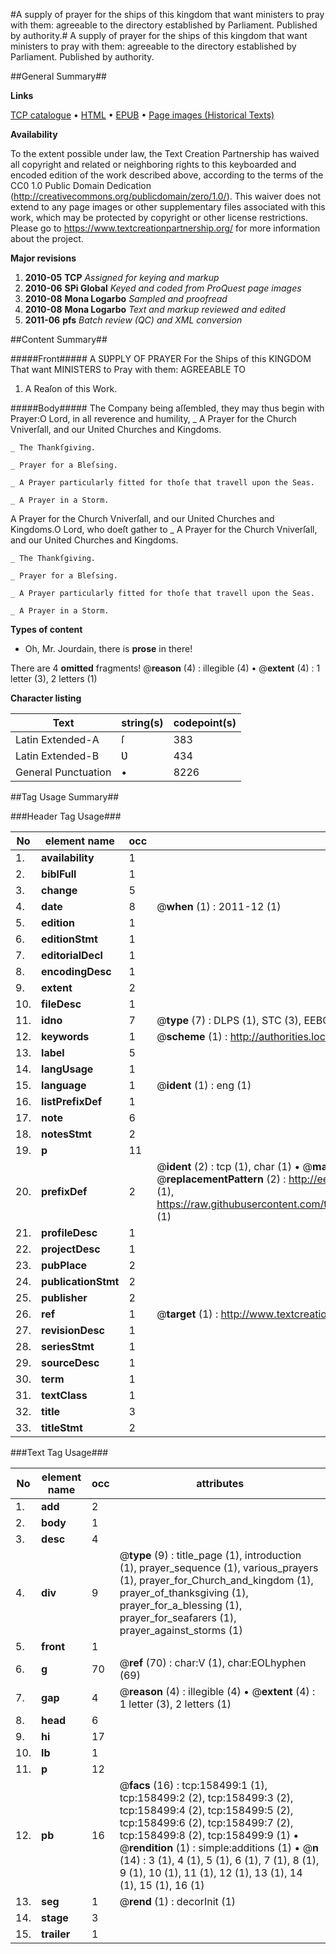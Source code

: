 #A supply of prayer for the ships of this kingdom that want ministers to pray with them: agreeable to the directory established by Parliament. Published by authority.#
A supply of prayer for the ships of this kingdom that want ministers to pray with them: agreeable to the directory established by Parliament. Published by authority.

##General Summary##

**Links**

[TCP catalogue](http://www.ota.ox.ac.uk/tcp/)  • 
[HTML](http://tei.it.ox.ac.uk/tcp/Texts-HTML/free/A94/A94125.html)  • 
[EPUB](http://tei.it.ox.ac.uk/tcp/Texts-EPUB/free/A94/A94125.epub) • 
[Page images (Historical Texts)](https://historicaltexts.jisc.ac.uk/eebo-99860866e)

**Availability**

To the extent possible under law, the Text Creation Partnership has waived all copyright and related or neighboring rights to this keyboarded and encoded edition of the work described above, according to the terms of the CC0 1.0 Public Domain Dedication (http://creativecommons.org/publicdomain/zero/1.0/). This waiver does not extend to any page images or other supplementary files associated with this work, which may be protected by copyright or other license restrictions. Please go to https://www.textcreationpartnership.org/ for more information about the project.

**Major revisions**

1. __2010-05__ __TCP__ *Assigned for keying and markup*
1. __2010-06__ __SPi Global__ *Keyed and coded from ProQuest page images*
1. __2010-08__ __Mona Logarbo__ *Sampled and proofread*
1. __2010-08__ __Mona Logarbo__ *Text and markup reviewed and edited*
1. __2011-06__ __pfs__ *Batch review (QC) and XML conversion*

##Content Summary##

#####Front#####
A SƲPPLY OF PRAYER For the Ships of this KINGDOM That want MINISTERS to Pray with them: AGREEABLE TO
1. A Reaſon of this Work.

#####Body#####
The Company being aſſembled, they may thus begin with Prayer:O Lord, in all reverence and humility, 
    _ A Prayer for the Church Vniverſall, and our United Churches and Kingdoms.

    _ The Thankſgiving.

    _ Prayer for a Bleſsing.

    _ A Prayer particularly fitted for thoſe that travell upon the Seas.

    _ A Prayer in a Storm.
A Prayer for the Church Vniverſall, and our United Churches and Kingdoms.O Lord, who doeſt gather to
    _ A Prayer for the Church Vniverſall, and our United Churches and Kingdoms.

    _ The Thankſgiving.

    _ Prayer for a Bleſsing.

    _ A Prayer particularly fitted for thoſe that travell upon the Seas.

    _ A Prayer in a Storm.

**Types of content**

  * Oh, Mr. Jourdain, there is **prose** in there!

There are 4 **omitted** fragments! 
 @__reason__ (4) : illegible (4)  •  @__extent__ (4) : 1 letter (3), 2 letters (1)

**Character listing**


|Text|string(s)|codepoint(s)|
|---|---|---|
|Latin Extended-A|ſ|383|
|Latin Extended-B|Ʋ|434|
|General Punctuation|•|8226|

##Tag Usage Summary##

###Header Tag Usage###

|No|element name|occ|attributes|
|---|---|---|---|
|1.|__availability__|1||
|2.|__biblFull__|1||
|3.|__change__|5||
|4.|__date__|8| @__when__ (1) : 2011-12 (1)|
|5.|__edition__|1||
|6.|__editionStmt__|1||
|7.|__editorialDecl__|1||
|8.|__encodingDesc__|1||
|9.|__extent__|2||
|10.|__fileDesc__|1||
|11.|__idno__|7| @__type__ (7) : DLPS (1), STC (3), EEBO-CITATION (1), PROQUEST (1), VID (1)|
|12.|__keywords__|1| @__scheme__ (1) : http://authorities.loc.gov/ (1)|
|13.|__label__|5||
|14.|__langUsage__|1||
|15.|__language__|1| @__ident__ (1) : eng (1)|
|16.|__listPrefixDef__|1||
|17.|__note__|6||
|18.|__notesStmt__|2||
|19.|__p__|11||
|20.|__prefixDef__|2| @__ident__ (2) : tcp (1), char (1)  •  @__matchPattern__ (2) : ([0-9\-]+):([0-9IVX]+) (1), (.+) (1)  •  @__replacementPattern__ (2) : http://eebo.chadwyck.com/downloadtiff?vid=$1&page=$2 (1), https://raw.githubusercontent.com/textcreationpartnership/Texts/master/tcpchars.xml#$1 (1)|
|21.|__profileDesc__|1||
|22.|__projectDesc__|1||
|23.|__pubPlace__|2||
|24.|__publicationStmt__|2||
|25.|__publisher__|2||
|26.|__ref__|1| @__target__ (1) : http://www.textcreationpartnership.org/docs/. (1)|
|27.|__revisionDesc__|1||
|28.|__seriesStmt__|1||
|29.|__sourceDesc__|1||
|30.|__term__|1||
|31.|__textClass__|1||
|32.|__title__|3||
|33.|__titleStmt__|2||


###Text Tag Usage###

|No|element name|occ|attributes|
|---|---|---|---|
|1.|__add__|2||
|2.|__body__|1||
|3.|__desc__|4||
|4.|__div__|9| @__type__ (9) : title_page (1), introduction (1), prayer_sequence (1), various_prayers (1), prayer_for_Church_and_kingdom (1), prayer_of_thanksgiving (1), prayer_for_a_blessing (1), prayer_for_seafarers (1), prayer_against_storms (1)|
|5.|__front__|1||
|6.|__g__|70| @__ref__ (70) : char:V (1), char:EOLhyphen (69)|
|7.|__gap__|4| @__reason__ (4) : illegible (4)  •  @__extent__ (4) : 1 letter (3), 2 letters (1)|
|8.|__head__|6||
|9.|__hi__|17||
|10.|__lb__|1||
|11.|__p__|12||
|12.|__pb__|16| @__facs__ (16) : tcp:158499:1 (1), tcp:158499:2 (2), tcp:158499:3 (2), tcp:158499:4 (2), tcp:158499:5 (2), tcp:158499:6 (2), tcp:158499:7 (2), tcp:158499:8 (2), tcp:158499:9 (1)  •  @__rendition__ (1) : simple:additions (1)  •  @__n__ (14) : 3 (1), 4 (1), 5 (1), 6 (1), 7 (1), 8 (1), 9 (1), 10 (1), 11 (1), 12 (1), 13 (1), 14 (1), 15 (1), 16 (1)|
|13.|__seg__|1| @__rend__ (1) : decorInit (1)|
|14.|__stage__|3||
|15.|__trailer__|1||
